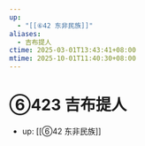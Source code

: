 ```yaml
---
up:
  - "[[⑥42 东非民族]]"
aliases:
  - 吉布提人
ctime: 2025-03-01T13:43:41+08:00
mtime: 2025-10-01T11:40:30+08:00
---
```


# ⑥423 吉布提人

- up: [[⑥42 东非民族]]
